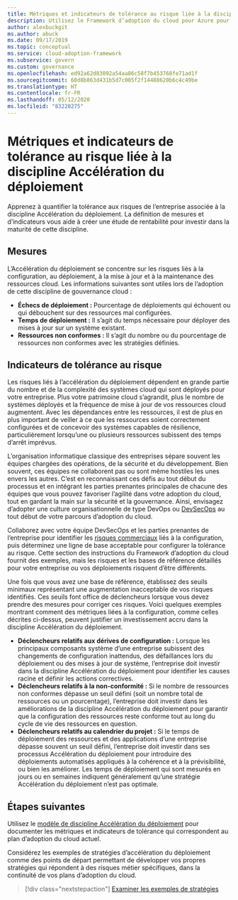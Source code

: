 ```yaml
---
title: Métriques et indicateurs de tolérance au risque liée à la discipline Accélération du déploiement
description: Utilisez le Framework d’adoption du cloud pour Azure pour quantifier la tolérance au risque métier liée à la discipline Accélération du déploiement.
author: alexbuckgit
ms.author: abuck
ms.date: 09/17/2019
ms.topic: conceptual
ms.service: cloud-adoption-framework
ms.subservice: govern
ms.custom: governance
ms.openlocfilehash: ed92a62d83092a54aa86c58f7b453768fe71ad1f
ms.sourcegitcommit: 60d8b863d431b5d7c005f2f14488620b6c4c49be
ms.translationtype: HT
ms.contentlocale: fr-FR
ms.lasthandoff: 05/12/2020
ms.locfileid: "83220275"
---
```

# <a name="risk-tolerance-metrics-and-indicators-in-the-deployment-acceleration-discipline"></a>Métriques et indicateurs de tolérance au risque liée à la discipline Accélération du déploiement

Apprenez à quantifier la tolérance aux risques de l’entreprise associée à la discipline Accélération du déploiement. La définition de mesures et d’indicateurs vous aide à créer une étude de rentabilité pour investir dans la maturité de cette discipline.

## <a name="metrics"></a>Mesures

L’Accélération du déploiement se concentre sur les risques liés à la configuration, au déploiement, à la mise à jour et à la maintenance des ressources cloud. Les informations suivantes sont utiles lors de l’adoption de cette discipline de gouvernance cloud :

- **Échecs de déploiement :** Pourcentage de déploiements qui échouent ou qui débouchent sur des ressources mal configurées.
- **Temps de déploiement :** Il s’agit du temps nécessaire pour déployer des mises à jour sur un système existant.
- **Ressources non conformes :** Il s’agit du nombre ou du pourcentage de ressources non conformes avec les stratégies définies.

## <a name="risk-tolerance-indicators"></a>Indicateurs de tolérance au risque

Les risques liés à l’accélération du déploiement dépendent en grande partie du nombre et de la complexité des systèmes cloud qui sont déployés pour votre entreprise. Plus votre patrimoine cloud s’agrandit, plus le nombre de systèmes déployés et la fréquence de mise à jour de vos ressources cloud augmentent. Avec les dépendances entre les ressources, il est de plus en plus important de veiller à ce que les ressources soient correctement configurées et de concevoir des systèmes capables de résilience, particulièrement lorsqu’une ou plusieurs ressources subissent des temps d’arrêt imprévus.

L’organisation informatique classique des entreprises sépare souvent les équipes chargées des opérations, de la sécurité et du développement. Bien souvent, ces équipes ne collaborent pas ou sont même hostiles les unes envers les autres. C’est en reconnaissant ces défis au tout début du processus et en intégrant les parties prenantes principales de chacune des équipes que vous pouvez favoriser l’agilité dans votre adoption du cloud, tout en gardant la main sur la sécurité et la gouvernance. Ainsi, envisagez d’adopter une culture organisationnelle de type DevOps ou [DevSecOps](https://www.microsoft.com/devsecops) au tout début de votre parcours d’adoption du cloud.

Collaborez avec votre équipe DevSecOps et les parties prenantes de l’entreprise pour identifier les [risques commerciaux](./business-risks.md) liés à la configuration, puis déterminez une ligne de base acceptable pour configurer la tolérance au risque. Cette section des instructions du Framework d’adoption du cloud fournit des exemples, mais les risques et les bases de référence détaillés pour votre entreprise ou vos déploiements risquent d’être différents.

Une fois que vous avez une base de référence, établissez des seuils minimaux représentant une augmentation inacceptable de vos risques identifiés. Ces seuils font office de déclencheurs lorsque vous devez prendre des mesures pour corriger ces risques. Voici quelques exemples montrant comment des métriques liées à la configuration, comme celles décrites ci-dessus, peuvent justifier un investissement accru dans la discipline Accélération du déploiement.

- **Déclencheurs relatifs aux dérives de configuration :** Lorsque les principaux composants système d’une entreprise subissent des changements de configuration inattendus, des défaillances lors du déploiement ou des mises à jour de système, l’entreprise doit investir dans la discipline Accélération du déploiement pour identifier les causes racine et définir les actions correctives.
- **Déclencheurs relatifs à la non-conformité :** Si le nombre de ressources non conformes dépasse un seuil défini (soit un nombre total de ressources ou un pourcentage), l’entreprise doit investir dans les améliorations de la discipline Accélération du déploiement pour garantir que la configuration des ressources reste conforme tout au long du cycle de vie des ressources en question.
- **Déclencheurs relatifs au calendrier du projet :** Si le temps de déploiement des ressources et des applications d’une entreprise dépasse souvent un seuil défini, l’entreprise doit investir dans ses processus Accélération du déploiement pour introduire des déploiements automatisés appliqués à la cohérence et à la prévisibilité, ou bien les améliorer. Les temps de déploiement qui sont mesurés en jours ou en semaines indiquent généralement qu’une stratégie Accélération du déploiement n’est pas optimale.

## <a name="next-steps"></a>Étapes suivantes

Utilisez le [modèle de discipline Accélération du déploiement](./template.md) pour documenter les métriques et indicateurs de tolérance qui correspondent au plan d’adoption du cloud actuel.

Considérez les exemples de stratégies d’accélération du déploiement comme des points de départ permettant de développer vos propres stratégies qui répondent à des risques métier spécifiques, dans la continuité de vos plans d’adoption du cloud.

> [!div class="nextstepaction"]
> [Examiner les exemples de stratégies](./policy-statements.md)
